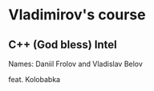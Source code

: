 # Vladimirov's course
## C++ (God bless) Intel

Names: Daniil Frolov and Vladislav Belov

feat. Kolobabka



